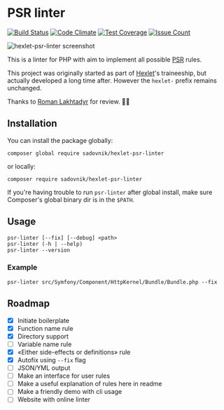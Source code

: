 # PSR linter
[![Build Status](https://travis-ci.org/sadovnik/hexlet-psr-linter.svg?branch=master)](https://travis-ci.org/sadovnik/hexlet-psr-linter)
[![Code Climate](https://codeclimate.com/github/sadovnik/hexlet-psr-linter/badges/gpa.svg)](https://codeclimate.com/github/sadovnik/hexlet-psr-linter)
[![Test Coverage](https://codeclimate.com/github/sadovnik/hexlet-psr-linter/badges/coverage.svg)](https://codeclimate.com/github/sadovnik/hexlet-psr-linter/coverage)
[![Issue Count](https://codeclimate.com/github/sadovnik/hexlet-psr-linter/badges/issue_count.svg)](https://codeclimate.com/github/sadovnik/hexlet-psr-linter)

![hexlet-psr-linter screenshot](https://www.dropbox.com/s/jf9tfc1pv413w4f/Screen%20Shot%202017-03-23%20at%2020.00.19.png?dl=1)

This is a linter for PHP with aim to implement all possible [PSR](http://www.php-fig.org/psr/) rules.

This project was originally started as part of [Hexlet](https://hexlet.io)'s traineeship, but actually developed a long time after. However the `hexlet-` prefix remains unchanged.

Thanks to [Roman Lakhtadyr](https://github.com/pldin601) for review. 🙏🏻

## Installation
You can install the package globally:

    composer global require sadovnik/hexlet-psr-linter

or locally:

    composer require sadovnik/hexlet-psr-linter

If you're having trouble to run `psr-linter` after global install, make sure Composer's global binary dir is in the `$PATH`.

## Usage

    psr-linter [--fix] [--debug] <path>
    psr-linter (-h | --help)
    psr-linter --version

### Example

    psr-linter src/Symfony/Component/HttpKernel/Bundle/Bundle.php --fix

## Roadmap
- [x] Initiate boilerplate
- [x] Function name rule
- [x] Directory support
- [ ] Variable name rule
- [x] «Either side-effects or definitions» rule
- [x] Autofix using `--fix` flag
- [ ] JSON/YML output
- [ ] Make an interface for user rules
- [ ] Make a useful explanation of rules here in readme
- [ ] Make a friendly demo with cli usage
- [ ] Website with online linter
